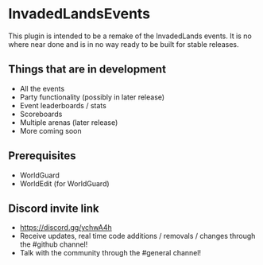 # InvadedLandsEvents
This plugin is intended to be a remake of the InvadedLands events.
It is no where near done and is in no way ready to be built for stable releases.

## Things that are in development
- All the events
- Party functionality (possibly in later release)
- Event leaderboards / stats
- Scoreboards
- Multiple arenas (later release)
- More coming soon

## Prerequisites
- WorldGuard
- WorldEdit (for WorldGuard)

## Discord invite link
- https://discord.gg/ychwA4h
- Receive updates, real time code additions / removals / changes through the #github channel!
- Talk with the community through the #general channel!
